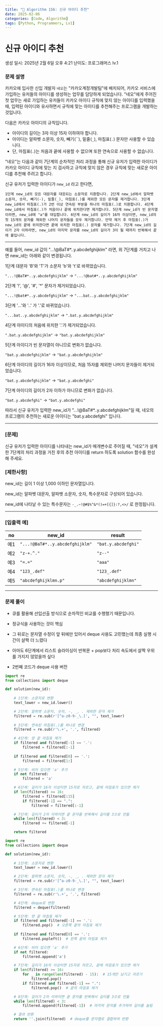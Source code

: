 ```yaml
---
title: "🧠 Algorithm 156: 신규 아이디 추천"
date: 2025-02-06
categories: [Code, Algorithm]
tags: [Python, Programmers, Lv1]
---
```


# 신규 아이디 추천

생성 일시: 2025년 2월 6일 오후 4:21
난이도: 프로그래머스 lv.1

### **문제 설명**

카카오에 입사한 신입 개발자 `네오`는 "카카오계정개발팀"에 배치되어, 카카오 서비스에 가입하는 유저들의 아이디를 생성하는 업무를 담당하게 되었습니다. "네오"에게 주어진 첫 업무는 새로 가입하는 유저들이 카카오 아이디 규칙에 맞지 않는 아이디를 입력했을 때, 입력된 아이디와 유사하면서 규칙에 맞는 아이디를 추천해주는 프로그램을 개발하는 것입니다.

다음은 카카오 아이디의 규칙입니다.

- 아이디의 길이는 3자 이상 15자 이하여야 합니다.
- 아이디는 알파벳 소문자, 숫자, 빼기(``), 밑줄(`_`), 마침표(`.`) 문자만 사용할 수 있습니다.
- 단, 마침표(`.`)는 처음과 끝에 사용할 수 없으며 또한 연속으로 사용할 수 없습니다.

"네오"는 다음과 같이 7단계의 순차적인 처리 과정을 통해 신규 유저가 입력한 아이디가 카카오 아이디 규칙에 맞는 지 검사하고 규칙에 맞지 않은 경우 규칙에 맞는 새로운 아이디를 추천해 주려고 합니다.

신규 유저가 입력한 아이디가 `new_id` 라고 한다면,

`1단계 new_id의 모든 대문자를 대응되는 소문자로 치환합니다.
2단계 new_id에서 알파벳 소문자, 숫자, 빼기(-), 밑줄(_), 마침표(.)를 제외한 모든 문자를 제거합니다.
3단계 new_id에서 마침표(.)가 2번 이상 연속된 부분을 하나의 마침표(.)로 치환합니다.
4단계 new_id에서 마침표(.)가 처음이나 끝에 위치한다면 제거합니다.
5단계 new_id가 빈 문자열이라면, new_id에 "a"를 대입합니다.
6단계 new_id의 길이가 16자 이상이면, new_id의 첫 15개의 문자를 제외한 나머지 문자들을 모두 제거합니다.
     만약 제거 후 마침표(.)가 new_id의 끝에 위치한다면 끝에 위치한 마침표(.) 문자를 제거합니다.
7단계 new_id의 길이가 2자 이하라면, new_id의 마지막 문자를 new_id의 길이가 3이 될 때까지 반복해서 끝에 붙입니다.`

---

예를 들어, new_id 값이 "...!@BaT#*..y.abcdefghijklm" 라면, 위 7단계를 거치고 나면 new_id는 아래와 같이 변경됩니다.

1단계 대문자 'B'와 'T'가 소문자 'b'와 't'로 바뀌었습니다.

`"...!@BaT#*..y.abcdefghijklm"` → `"...!@bat#*..y.abcdefghijklm"`

2단계 '!', '@', '#', '*' 문자가 제거되었습니다.

`"...!@bat#*..y.abcdefghijklm"` → `"...bat..y.abcdefghijklm"`

3단계 '...'와 '..' 가 '.'로 바뀌었습니다.

`"...bat..y.abcdefghijklm"` → `".bat.y.abcdefghijklm"`

4단계 아이디의 처음에 위치한 '.'가 제거되었습니다.

`".bat.y.abcdefghijklm"` → `"bat.y.abcdefghijklm"`

5단계 아이디가 빈 문자열이 아니므로 변화가 없습니다.

`"bat.y.abcdefghijklm"` → `"bat.y.abcdefghijklm"`

6단계 아이디의 길이가 16자 이상이므로, 처음 15자를 제외한 나머지 문자들이 제거되었습니다.

`"bat.y.abcdefghijklm"` → `"bat.y.abcdefghi"`

7단계 아이디의 길이가 2자 이하가 아니므로 변화가 없습니다.

`"bat.y.abcdefghi"` → `"bat.y.abcdefghi"`

따라서 신규 유저가 입력한 new_id가 "...!@BaT#*..y.abcdefghijklm"일 때, 네오의 프로그램이 추천하는 새로운 아이디는 "bat.y.abcdefghi" 입니다.

---

### **[문제]**

신규 유저가 입력한 아이디를 나타내는 new_id가 매개변수로 주어질 때, "네오"가 설계한 7단계의 처리 과정을 거친 후의 추천 아이디를 return 하도록 solution 함수를 완성해 주세요.

### **[제한사항]**

new_id는 길이 1 이상 1,000 이하인 문자열입니다.

new_id는 알파벳 대문자, 알파벳 소문자, 숫자, 특수문자로 구성되어 있습니다.

new_id에 나타날 수 있는 특수문자는 `-_.~!@#$%^&*()=+[{]}:?,<>/` 로 한정됩니다.

---

### **[입출력 예]**

| no | new_id | result |
| --- | --- | --- |
| 예1 | `"...!@BaT#*..y.abcdefghijklm"` | `"bat.y.abcdefghi"` |
| 예2 | `"z-+.^."` | `"z--"` |
| 예3 | `"=.="` | `"aaa"` |
| 예4 | `"123_.def"` | `"123_.def"` |
| 예5 | `"abcdefghijklmn.p"` | `"abcdefghijklmn"` |

---

### 문제 풀이

- 큐를 활용해 선입선출 방식으로 순차적인 비교를 수행했기 때문입니다.

- 정규식을 사용하는 것이 핵심
- 그 뒤로는 문자열 수정이 앞 뒤에만 있어서 deque 사용도 고민했는데 최종 실행 시간이 살짝 더 느렸다
- 아마도 6단계에서 리스트 슬라이싱이 반복문 + pop보다 처리 속도에서 살짝 우위를 가지지 않았을까 싶다
- 2번째 코드가 deque 사용 버전

```python
import re
from collections import deque

def solution(new_id):
    
    # 1단계: 소문자로 변환
    text_lower = new_id.lower()

    # 2단계: 알파벳 소문자, 숫자, -, _, . 제외한 문자 제거
    filtered = re.sub(r'[^a-z0-9-_\.]', "", text_lower)
    
    # 3단계: 연속된 마침표(.)를 하나로 변경
    filtered = re.sub(r'\.+', '.', filtered)

    # 4단계: 양 끝 마침표 제거
    if filtered and filtered[-1] == '.':
        filtered = filtered[:-1]
    
    if filtered and filtered[0] == '.':
        filtered = filtered[1:]

    # 5단계: 비어 있으면 'a' 추가
    if not filtered:
        filtered = 'a'

    # 6단계: 길이가 16자 이상이면 15자로 자르고, 끝에 마침표가 있으면 제거
    if len(filtered) >= 16:
        filtered = filtered[:15]
        if filtered[-1] == ".":
            filtered = filtered[:-1]

    # 7단계: 길이가 2자 이하이면 끝 문자를 반복해서 길이를 3으로 만듦
    while len(filtered) < 3:
        filtered += filtered[-1]

    return filtered

```

```python
import re
from collections import deque

def solution(new_id):
    
    # 1단계: 소문자로 변환
    text_lower = new_id.lower()

    # 2단계: 알파벳 소문자, 숫자, -, _, . 제외한 문자 제거
    filtered = re.sub(r'[^a-z0-9-_\.]', "", text_lower)

    # 3단계: 연속된 마침표(.)를 하나로 변경
    filtered = re.sub(r'\.+', '.', filtered)

    # 4단계: deque로 변환
    filtered = deque(filtered)

    # 5단계: 양 끝 마침표 제거
    if filtered and filtered[-1] == '.':
        filtered.pop()  # 오른쪽 끝의 마침표 제거
    
    if filtered and filtered[0] == '.':
        filtered.popleft()  # 왼쪽 끝의 마침표 제거

    # 6단계: 비어 있으면 'a' 추가
    if not filtered:
        filtered.append('a')

    # 7단계: 길이가 16자 이상이면 15자로 자르고, 끝에 마침표가 있으면 제거
    if len(filtered) >= 16:
        for _ in range(len(filtered) - 15):  # 15개만 남기고 자르기
            filtered.pop()
        if filtered and filtered[-1] == ".":
            filtered.pop()  # 끝의 마침표 제거

    # 8단계: 길이가 2자 이하이면 끝 문자를 반복해서 길이를 3으로 만듦
    while len(filtered) < 3:
        filtered.append(filtered[-1])  # 마지막 문자를 추가하여 길이를 늘림

    # 결과 반환
    return ''.join(filtered)  # deque를 문자열로 결합하여 반환

```